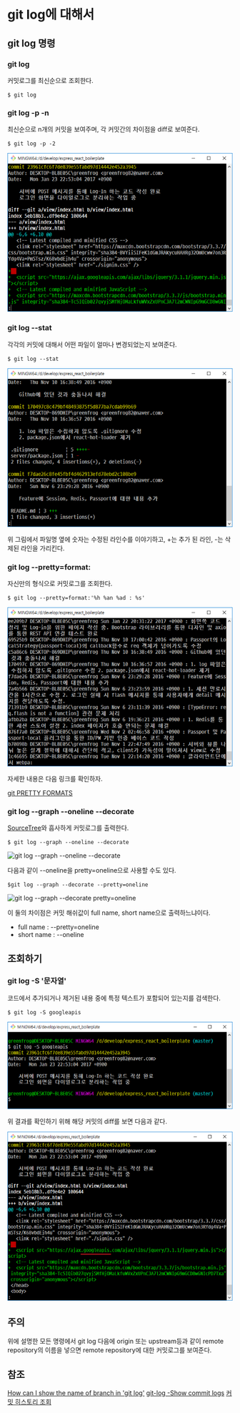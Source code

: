 # git log에 대해서 

## git log 명령

### git log

커밋로그를 최신순으로 조회한다.

```
$ git log
```

### git log -p -n

최신순으로 n개의 커밋을 보여주며, 각 커밋간의 차이점을 diff로 보여준다.

```
$ git log -p -2
```

![git log -p -n](./git_log_p_2.png)

### git log --stat

각각의 커밋에 대해서 어떤 파일이 얼마나 변경되었는지 보여준다. 

```
$ git log --stat
```

![git log --stat](./git_log_stat.png)

위 그림에서 파일명 옆에 숫자는 수정된 라인수를 이야기하고, +는 추가 된 라인, -는 삭제된 라인을 가리킨다. 

### git log --pretty=format:

자신만의 형식으로 커밋로그를 조회한다. 

```
$ git log --pretty=format:'%h %an %ad : %s'
```

![git log --pretty=format:](git_log_pretty_format.png)

자세한 내용은 다음 링크를 확인하자.

[git PRETTY FORMATS](https://git-scm.com/docs/pretty-formats)

### git log --graph --oneline --decorate

[SourceTree](https://www.sourcetreeapp.com/)와 흡사하게 커밋로그를 출력한다. 

```
$ git log --graph --oneline --decorate
```

![git log --graph --oneline --decorate](get_log_graph_pretty=online_decorate.png)

다음과 같이 --oneline을 pretty=oneline으로 사용할 수도 있다.

```
$git log --graph --decorate --pretty=oneline
```

![git log --graph --decorate pretty=oneline](get_log_graph_online_decoreate.png)

이 둘의 차이점은 커밋 해쉬값이 full name, short name으로 출력하느냐이다. 

* full name : --pretty=oneline
* short name : --oneline

## 조회하기

### git log -S '문자열'

코드에서 추가되거나 제거된 내용 중에 특정 텍스트가 포함되어 있는지를 검색한다.

```
$ git log -S googleapis
```

![git log -S googleapis](git_log_S.png)

위 결과를 확인하기 위해 해당 커밋의 diff를 보면 다음과 같다. 

![confirm result of git log -S googleapis](git_log_S_confirm.png)

## 주의 

위에 설명한 모든 명령에서 git log 다음에 origin 또는 upstream등과 같이 remote repository의 이름을 넣으면 remote repository에 대한 커밋로그를 보여준다.

## 참조

[How can I show the name of branch in 'git log'](http://stackoverflow.com/questions/1841405/how-can-i-show-the-name-of-branches-in-git-log)
[git-log -Show commit logs](https://git-scm.com/docs/git-log)
[커밋 히스토리 조회](https://mylko72.gitbooks.io/git/content/history.html)
